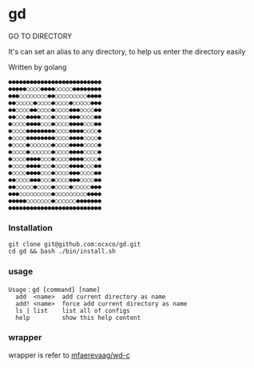 # gd

GO TO DIRECTORY 

It's can set an alias to any directory, to help us enter the directory easily

Written by golang

```
●●●●●●●●●●●●●●●●●●●●●●●●●●
●●●●●○○○○●●●●○○○○○●●●●●●●●
●●●○○○○○○○○●●○○○○○○○○○●●●●
●●○○○○○●○○○○●○○○○●○○○○○●●●
●●○○○○●●○○○○●○○○○●●●○○○○●●
●●○○○●●●●○○○●○○○○●●●○○○○●●
●○○○○●●●●○○○●○○○○●●●●○○○●●
●○○○○●●●●●●●●○○○○●●●●○○○○●
●○○○○●●●●●●●●○○○○●●●●○○○○●
●○○○○●○○○○○○●○○○○●●●●○○○○●
●○○○○●○○○○○○●○○○○●●●●○○○○●
●○○○○●●●●○○○●○○○○●●●●○○○○●
●○○○○●●●●○○○●○○○○●●●●○○○●●
●○○○○●●●●○○○●○○○○●●●○○○○●●
●●○○○○●●●○○○●○○○○●●●○○○○●●
●●○○○○○●○○○○●○○○○●○○○○○●●●
●●●○○○○○○○○○●○○○○○○○○○●●●●
●●●●●○○○○○○○●○○○○○○●●●●●●●
●●●●●●●●●●●●●●●●●●●●●●●●●●
```

### Installation

```$xslt
git clone git@github.com:ocxco/gd.git
cd gd && bash ./bin/install.sh
```

### usage
```
Usage：gd [command] [name]
  add  <name>  add current directory as name
  add! <name>  force add current directory as name
  ls | list    list all of configs
  help         show this help content
```

### wrapper

wrapper is refer to [mfaerevaag/wd-c](https://github.com/mfaerevaag/wd-c)
